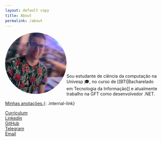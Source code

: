 ```yaml
---
layout: default copy
title: About
permalink: /about
---
```

<head>
    <script src="https://kit.fontawesome.com/2635e42ccc.js" crossorigin="anonymous"></script>
    <link rel="stylesheet" href="https://cdn.jsdelivr.net/gh/devicons/devicon@v2.15.1/devicon.min.css">
</head>

<div style="padding-botton: 30px;">
    <img src="/assets/photo-profile.jpg" style="border-radius: 50%;" width="200" align="left">
</div> <br><br><br><br><br><br><br>

Sou estudante de ciência da computação na Univesp 🎓, no curso de [[BTI|Bacharelado em Tecnologia da Informação]] e atualmente trabalho na GFT como desenvolvedor .NET. <br>

<i class="fa fa-archive" aria-hidden="true"></i> [Minhas anotações.](/MOC){: .internal-link} <br>

<!-- https://devicon.dev -->
<!-- https://fontawesome.com/v4/icons/ -->

<i class="fa fa-id-card" aria-hidden="true"></i> <a class="link-copyright" target="_blank" href="#">Curriculum</a> <br> <i class="fa fa-linkedin-square" aria-hidden="true"></i> <a class="link-copyright" target="_blank" href="https://github.com/gio-bon">Linkedin</a> <br> <i class="fa fa-github" aria-hidden="true"></i> <a class="link-copyright" target="_blank" href="https://github.com/gio-bon">GitHub</a> <br> <i class="fa fa-telegram" aria-hidden="true"></i> <a class="link-copyright" target="_blank" href="https://t.me/giobon">Telegram</a> <br> <i class="fa fa-envelope" aria-hidden="true"></i> <a class="link-copyright" target="_blank" href="mailto:injuriae@gmail.com">Email</a>